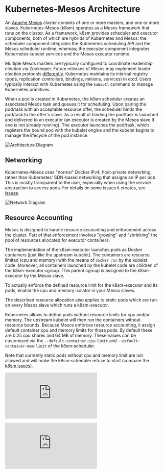 # Kubernetes-Mesos Architecture

An [Apache Mesos][1] cluster consists of one or more masters, and one or more slaves.
Kubernetes-Mesos (k8sm) operates as a Mesos framework that runs on the cluster.
As a framework, k8sm provides scheduler and executor components, both of which are hybrids of Kubernetes and Mesos:
the scheduler component integrates the Kubernetes scheduling API and the Mesos scheduler runtime, whereas;
the executor component integrates Kubernetes kubelet services and the Mesos executor runtime.

Multiple Mesos masters are typically configured to coordinate leadership election via Zookeeper.
Future releases of Mesos may implement leader election protocols [differently][2].
Kubernetes maintains its internal registry (pods, replication controllers, bindings, minions, services) in etcd.
Users typically interact with Kubernetes using the `kubectl` command to manage Kubernetes primitives.

When a pod is created in Kubernetes, the k8sm scheduler creates an associated Mesos task and queues it for scheduling.
Upon pairing the pod/task with an acceptable resource offer, the scheduler binds the pod/task to the offer's slave.
As a result of binding the pod/task is launched and delivered to an executor (an executor is created by the Mesos slave if one is not already running).
The executor launches the pod/task, which registers the bound pod with the kubelet engine and the kubelet begins to manage the lifecycle of the pod instance.

![Architecture Diagram](architecture.png)

## Networking

Kubernetes-Mesos uses "normal" Docker IPv4, host-private networking, rather than Kubernetes' SDN-based networking that assigns an IP per pod. This is mostly transparent to the user, especially when using the service abstraction to access pods. For details on some issues it creates, see [issues][3].

![Network Diagram](networking.png)

## Resource Accounting

Mesos is designed to handle resource accounting and enforcement across the cluster. Part of that enforcement involves "growing" and "shrinking" the pool of resources allocated for executor containers.

The implementation of the k8sm-executor launches pods as Docker containers (just like the upstream kubelet). The containers are resource limited (cpu and memory) with the means of `docker run` by the kubelet code. Moreover, all containers launched by the kubelet code are children of the k8sm-executor cgroup. This parent cgroup is assigned to the k8sm-executor by the Mesos slave.

To actually enforce the defined resource limit for the k8sm-executor and its pods, enable the cpu and memory isolator in your Mesos slaves.

The described resource allocation also applies to static pods which are run on every Mesos slave which runs a  k8sm-executor.

Kubernetes allows to define pods without resource limits for cpu and/or memory. The upstream kubelet will then run the containers without resource bounds. Because Mesos enforces resource accounting, it assign default container cpu and memory limits for those pods. By default these are 0.25 cpu shares and 64 MB of memory. These values can be customized via the `--default-container-cpu-limit` and `--default-container-mem-limit` of the k8sm-scheduler.

Note that currently static pods without cpu and memory limit are not allowed and will make the k8sm-scheduler refuse to start (compare the [k8sm issues](issues.md)).

[1]: http://mesos.apache.org/
[2]: https://issues.apache.org/jira/browse/MESOS-1806
[3]: issues.md#service-endpoints

[![Analytics](https://kubernetes-site.appspot.com/UA-36037335-10/GitHub/contrib/mesos/docs/README.md?pixel)]()


[![Analytics](https://kubernetes-site.appspot.com/UA-36037335-10/GitHub/contrib/mesos/docs/architecture.md?pixel)]()
